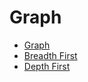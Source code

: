 # Graph

- [Graph](/java/datastructures/lib/src/main/java/datastructures/graph/GRAPH.md)
- [Breadth First](/java/datastructures/lib/src/main/java/datastructures/graph/BREADTHFIRST.md)
- [Depth First](/java/datastructures/lib/src/main/java/datastructures/graph/DEPTHFIRST.md)
